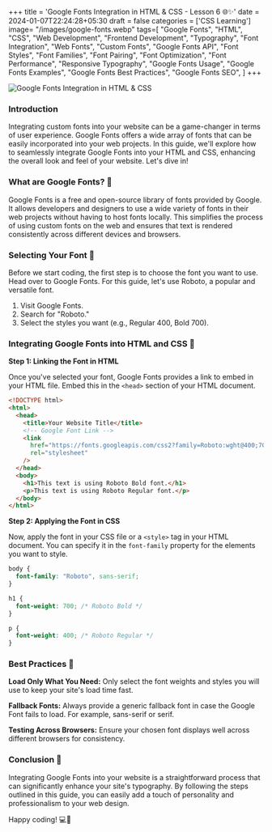 +++
title = 'Google Fonts Integration in HTML & CSS - Lesson 6 🌐✨'
date = 2024-01-07T22:24:28+05:30
draft = false
categories = ['CSS Learning']
image= "/images/google-fonts.webp"
tags=[
  "Google Fonts",
  "HTML",
  "CSS",
  "Web Development",
  "Frontend Development",
  "Typography",
  "Font Integration",
  "Web Fonts",
  "Custom Fonts",
  "Google Fonts API",
  "Font Styles",
  "Font Families",
  "Font Pairing",
  "Font Optimization",
  "Font Performance",
  "Responsive Typography",
  "Google Fonts Usage",
  "Google Fonts Examples",
  "Google Fonts Best Practices",
  "Google Fonts SEO",
]
+++

![Google Fonts Integration in HTML & CSS](/images/google-fonts.webp)

### Introduction

Integrating custom fonts into your website can be a game-changer in terms of user experience. Google Fonts offers a wide array of fonts that can be easily incorporated into your web projects. In this guide, we'll explore how to seamlessly integrate Google Fonts into your HTML and CSS, enhancing the overall look and feel of your website. Let's dive in!

### What are Google Fonts? 🤔

Google Fonts is a free and open-source library of fonts provided by Google. It allows developers and designers to use a wide variety of fonts in their web projects without having to host fonts locally. This simplifies the process of using custom fonts on the web and ensures that text is rendered consistently across different devices and browsers.

### Selecting Your Font 🎨

Before we start coding, the first step is to choose the font you want to use. Head over to Google Fonts. For this guide, let's use Roboto, a popular and versatile font.

1. Visit Google Fonts.
2. Search for "Roboto."
3. Select the styles you want (e.g., Regular 400, Bold 700).

### Integrating Google Fonts into HTML and CSS 📝

**Step 1: Linking the Font in HTML**

Once you've selected your font, Google Fonts provides a link to embed in your HTML file. Embed this in the `<head>` section of your HTML document.

```html
<!DOCTYPE html>
<html>
  <head>
    <title>Your Website Title</title>
    <!-- Google Font Link -->
    <link
      href="https://fonts.googleapis.com/css2?family=Roboto:wght@400;700&display=swap"
      rel="stylesheet"
    />
  </head>
  <body>
    <h1>This text is using Roboto Bold font.</h1>
    <p>This text is using Roboto Regular font.</p>
  </body>
</html>
```

**Step 2: Applying the Font in CSS**

Now, apply the font in your CSS file or a `<style>` tag in your HTML document. You can specify it in the `font-family` property for the elements you want to style.

```css
body {
  font-family: "Roboto", sans-serif;
}

h1 {
  font-weight: 700; /* Roboto Bold */
}

p {
  font-weight: 400; /* Roboto Regular */
}
```

### Best Practices 🌟

**Load Only What You Need:** Only select the font weights and styles you will use to keep your site's load time fast.

**Fallback Fonts:** Always provide a generic fallback font in case the Google Font fails to load. For example, sans-serif or serif.

**Testing Across Browsers:** Ensure your chosen font displays well across different browsers for consistency.

### Conclusion 🎉

Integrating Google Fonts into your website is a straightforward process that can significantly enhance your site's typography. By following the steps outlined in this guide, you can easily add a touch of personality and professionalism to your web design.

Happy coding! 💻🎨
